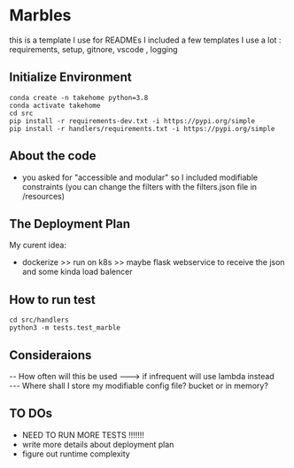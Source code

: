 # Marbles 

this is a template I use for READMEs 
    I included a few templates I use a lot : requirements, setup, gitnore, vscode , logging


## Initialize Environment

```shell
conda create -n takehome python=3.8
conda activate takehome
cd src
pip install -r requirements-dev.txt -i https://pypi.org/simple
pip install -r handlers/requirements.txt -i https://pypi.org/simple
```

## About the code
-  you asked for "accessible and modular" so I included modifiable constraints (you can change the filters with the filters.json file in /resources)

## The Deployment Plan

My curent idea: <br />
- dockerize >> run on k8s >> maybe flask webservice to receive the json and some kinda load balencer 


## How to run test

```shell
cd src/handlers
python3 -m tests.test_marble
```

## Consideraions

-- How often will this be used ---> if infrequent will use lambda instead <br />
--- Where shall I store my modifiable config file? bucket or in memory?

## TO DOs
- NEED TO RUN MORE TESTS !!!!!!!  <br />
- write more details about deployment plan <br />
- figure out runtime complexity <br />


